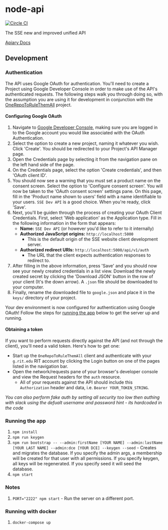 # node-api

[![Circle CI](https://circleci.com/gh/rit-sse/node-api.svg?style=svg&circle-token=50819f36da32c91bfd2df83ccae75175c0ff9a6e)](https://circleci.com/gh/rit-sse/node-api)

The SSE new and improved unified API

[Apiary Docs](http://docs.sse.apiary.io)

## Development

### Authentication
The API uses Google OAuth for authentication. You'll need to create a Project using Google Developer Console in order to make use of the API's authenticated requests. The following steps walk you through doing so, with the assumption you are using it for development in conjunction with the [OneRepoToRuleThemAll](https://github.com/rit-sse/OneRepoToRuleThemAll) project.

#### Configuring Google OAuth
1. Navigate to [Google Developer Console](https://console.developers.google.com/project), making sure you are logged in to the Google account you would like associated with the OAuth Authentication.
2. Select the option to create a new project, naming it whatever you wish. Click 'Create'. You should be redirected to your Project's API Manager page.
3. Open the Credentials page by selecting it from the navigation pane on the left hand side of the page.
4. On the Credentials page, select the option 'Create credentials', and then 'OAuth client ID'.
5. You should now see a warning that you must set a product name on the consent screen. Select the option to 'Configure consent screen'. You will now be taken to the 'OAuth consent screen' settings pane. On this page, fill in the 'Product name shown to users' field with a name identifiable to your users. `SSE Dev API` is a good choice. When you're ready, click 'Save'.
6. Next, you'll be guiden through the process of creating your OAuth Client Credentials. First, select 'Web application' as the Application type. Fill in the following information in the form that appears:
    - **Name:** `SSE Dev API` (or however you'd like to refer to it internally)
    - **Authorized JavaScript origins:** `http://localhost:5000`
        - This is the default origin of the SSE website client development server.
    - **Authorized redirect URIs:** `http://localhost:5000/api/v1/auth`
        - The URL that the client expects authentication responses to redirect to.
7. After filling in the above information, press 'Save' and you should now see your newly created credentials in a list view. Download the newly created secret by clicking the 'Download JSON' button in the row of your client (It's the down arrow). A `.json` file should be downloaded to your computer.
8. Finally, rename the downloaded file to `google.json` and place it in the `keys/` directory of your project.

Your dev environment is now configured for authentication using Google OAuth! Follow the steps for [running the app](#running-the-app) below to get the server up and running.


#### Obtaining a token
If you want to perform requests directly against the API (and not through the client), you'll need a valid token. Here's how to get one:
* Start up the `OneRepoToRuleThemAll` client and authenticate with your `g.rit.edu` RIT account by clicking the Login button on one of the pages listed in the navigation bar.
* Open the network/requests pane of your browser's developer console and view the Request headers for the `auth` resource.
  * All of your requests against the API should include this `Authorization` header and data, i.e.&nbsp;`Bearer YOUR_TOKEN_STRING`.

*You can also perform fake auth by setting all security too low then authing with slack using the defualt username and password *hint - its hardcoded in the code**


### Running the app
1. `npm install`
2. `npm run keygen`
3. `npm run bootstrap -- --admin:firstName [YOUR NAME] --admin:lastName [YOUR LAST NAME] --admin:dce [YOUR DCE] --keygen --seed` - Creates and migrates the database. If you specify the admin args, a membership will be created for that
user with all permissions. If you specify keygen, all keys will be regenerated.
If you specify seed it will seed the database.
4. `npm start`


### Notes
1. `PORT="2222" npm start` - Run the server on a different port.

### Running with docker
1. `docker-compose up`
